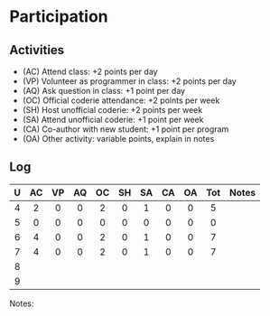 Participation
=============

## Activities ## 

+ (AC) Attend class: +2 points per day
+ (VP) Volunteer as programmer in class: +2 points per day
+ (AQ) Ask question in class: +1 point per day
+ (OC) Official coderie attendance: +2 points per week
+ (SH) Host unofficial coderie: +2 points per week
+ (SA) Attend unofficial coderie: +1 point per week
+ (CA) Co-author with new student: +1 point per program
+ (OA) Other activity: variable points, explain in notes

## Log ##

| U | AC | VP | AQ | OC | SH | SA | CA | OA | Tot | Notes
|:-:|:--:|:--:|:--:|:--:|:--:|:--:|:--:|:--:|:---:|:----:
| 4 |  2 |  0 |  0 |  2 |  0 |  1 |  0 |  0 |  5  |
| 5 |  0 |  0 |  0 |  0 |  0 |  0 |  0 |  0 |  0  |
| 6 |  4 |  0 |  0 |  2 |  0 |  1 |  0 |  0 |  7  |
| 7 |  4 |  0 |  0 |  2 |  0 |  1 |  0 |  0 |  7  |
| 8 | 
| 9 |

Notes: